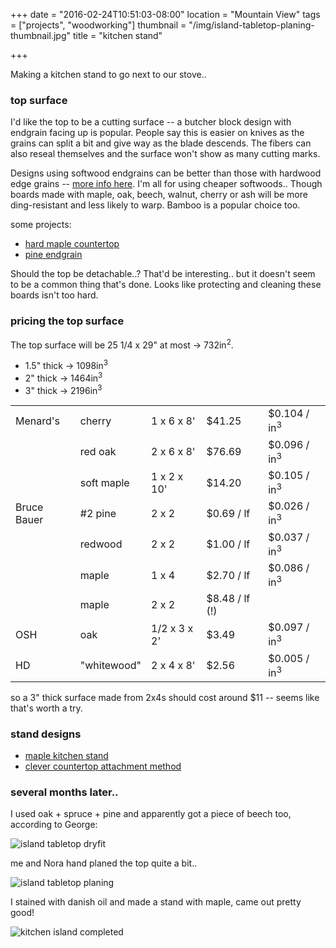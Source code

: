 +++
date = "2016-02-24T10:51:03-08:00"
location = "Mountain View"
tags = ["projects", "woodworking"]
thumbnail = "/img/island-tabletop-planing-thumbnail.jpg"
title = "kitchen stand"

+++

Making a kitchen stand to go next to our stove..

<!--more-->

### top surface

I'd like the top to be a cutting surface --
a butcher block design with endgrain facing up is popular.
People say this is easier on knives
as the grains can split a bit and give way as the blade descends.
The fibers can also reseal themselves and the surface won't show as many cutting marks.

Designs using softwood endgrains can be better than those with hardwood edge grains --
[more info here](http://www.cuttingboard.com/blog/butcher-blocks-vs-cutting-boards-whats-the-difference).
I'm all for using cheaper softwoods..
Though boards made with maple, oak, beech, walnut, cherry or ash
will be more ding-resistant and less likely to warp.
Bamboo is a popular choice too.

some projects:

* [hard maple countertop](http://www.instructables.com/id/Butcher-Block-Counter-Top/)
* [pine endgrain](https://craftcollective.wordpress.com/2011/06/14/52-create-pine-end-grain-cutting-board/)

Should the top be detachable..?  That'd be interesting..
but it doesn't seem to be a common thing that's done.
Looks like protecting and cleaning these boards isn't too hard.


### pricing the top surface

The top surface will be 25 1/4 x 29" at most -> 732in<sup>2</sup>.

* 1.5" thick -> 1098in<sup>3</sup>
* 2" thick -> 1464in<sup>3</sup>
* 3" thick -> 2196in<sup>3</sup>

| | | | | |
| --- | --- | --- | --- | --- |
| Menard's | cherry | 1 x 6 x 8' | $41.25 | $0.104 / in<sup>3</sup> |
| | red oak | 2 x 6 x 8' | $76.69 | $0.096 / in<sup>3</sup> |
| | soft maple | 1 x 2 x 10' | $14.20 | $0.105 / in<sup>3</sup> |
| Bruce Bauer | #2 pine | 2 x 2 | $0.69 / lf | $0.026 / in<sup>3</sup> |
| | redwood | 2 x 2 | $1.00 / lf | $0.037 / in<sup>3</sup> |
| | maple | 1 x 4 | $2.70 / lf | $0.086 / in<sup>3</sup> |
| | maple | 2 x 2 | $8.48 / lf (!) | |
| OSH | oak | 1/2 x 3 x 2' | $3.49 | $0.097 / in<sup>3</sup> |
| HD | "whitewood" | 2 x 4 x 8' | $2.56 | $0.005 / in<sup>3</sup> |

so a 3" thick surface made from 2x4s should cost around $11 --
seems like that's worth a try.


### stand designs

* [maple kitchen stand](http://www.instructables.com/id/Butcher-Block-Kitchen-Prep-Station/?ALLSTEPS)
* [clever countertop attachment method](http://www.instructables.com/id/DIY-Butcher-Block-Kitchen-Island/?ALLSTEPS)


### several months later..

I used oak + spruce + pine and apparently got a piece of beech too, according to George:

![island tabletop dryfit](/img/island-tabletop-dryfit.jpg)

me and Nora hand planed the top quite a bit..

![island tabletop planing](/img/island-tabletop-planing.jpg)

I stained with danish oil and made a stand with maple, came out pretty good!

![kitchen island completed](/img/island-tabletop-completed.jpg)
